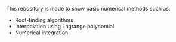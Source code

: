 This repository is made to show basic numerical methods such as:
* Root-finding algorithms
* Interpolation using Lagrange polynomial
* Numerical integration
